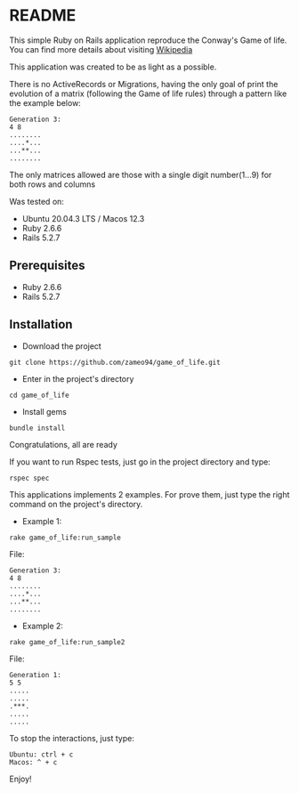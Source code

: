 # README

This simple Ruby on Rails application reproduce the Conway's Game of life.
You can find more details about visiting [Wikipedia](https://en.wikipedia.org/wiki/Conway%27s_Game_of_Life)

This application was created to be as light as a possible.

There is no ActiveRecords or Migrations, having the only goal of print the evolution of a matrix (following the Game of life rules)
through a pattern like the example below:

```
Generation 3:
4 8
........
....*...
...**...
........
```

The only matrices allowed are those with a single digit number(1...9) for both rows and columns

Was tested on:

* Ubuntu 20.04.3 LTS / Macos 12.3
* Ruby 2.6.6
* Rails 5.2.7

## Prerequisites
* Ruby 2.6.6
* Rails 5.2.7

## Installation
* Download the project
```
git clone https://github.com/zameo94/game_of_life.git
```
* Enter in the project's directory
```
cd game_of_life
```

* Install gems
```
bundle install 
```

Congratulations, all are ready

If you want to run Rspec tests, just go in the project directory and type:
```
rspec spec
```

This applications implements 2 examples. For prove them, just type the right command on the project's directory.

* Example 1:
```
rake game_of_life:run_sample
```
File:
```
Generation 3:
4 8
........
....*...
...**...
........
```

* Example 2:
```
rake game_of_life:run_sample2
```
File:
```
Generation 1:
5 5
.....
.....
.***.
.....
.....
```

To stop the interactions, just type:
```
Ubuntu: ctrl + c
Macos: ^ + c
```
Enjoy!